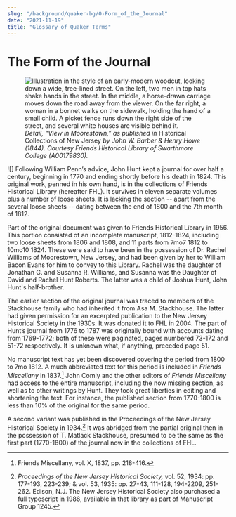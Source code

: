 ```yaml
---
slug: "/background/quaker-bg/0-Form_of_the_Journal"
date: "2021-11-19"
title: "Glossary of Quaker Terms"
---
```


# The Form of the Journal

 <p><figure>
  <img src="../../images/image6.jpg" alt="Illustration in the style of an early-modern woodcut, looking down a wide, tree-lined street. On the left, two men in top hats shake hands in the street. In the middle, a horse-drawn carriage moves down the road away from the viewer. On the far right, a woman in a bonnet walks on the sidewalk, holding the hand of a small child. A picket fence runs down the right side of the street, and several white houses are visible behind it." title="Detail, “View in Moorestown,” as published in Historical Collections of New Jersey by John W.  Barber & Henry Howe (1844)."/>
 <figcaption><i>Detail, “View in Moorestown,” as published in </i>Historical Collections of New Jersey<i> by John W.  Barber & Henry Howe (1844).  Courtesy Friends Historical Library of Swarthmore College (A00179830).</i></figcaption>
</figure></p>

![]
Following William Penn’s advice, John Hunt kept a journal for over half a century, beginning in 1770 and ending shortly before his death in 1824. This original work, penned in his own hand, is in the collections of Friends Historical Library (hereafter FHL). It survives in eleven separate volumes plus a number of loose sheets. It is lacking the section -- apart from the several loose sheets -- dating between the end of 1800 and the 7th month of 1812. 

Part of the original document was given to Friends Historical Library in 1956. This portion consisted of an incomplete manuscript, 1812-1824, including two loose sheets from 1806 and 1808, and 11 parts from 7mo7 1812 to 10mo10 1824. These were said to have been in the possession of Dr. Rachel Williams of Moorestown, New Jersey, and had been given by her to William Bacon Evans for him to convey to this Library. Rachel was the daughter of Jonathan G. and Susanna R. Williams, and Susanna was the Daughter of David and Rachel Hunt Roberts. The latter was a child of Joshua Hunt, John Hunt's half-brother.

The earlier section of the original journal was traced to members of the Stackhouse family who had inherited it from Asa M. Stackhouse. The latter had given permission for an excerpted publication to the New Jersey Historical Society in the 1930s. It was donated it to FHL in 2004. The part of Hunt’s journal from 1776 to 1787 was originally bound with accounts dating from 1769-1772; both of these were paginated, pages numbered 73-172 and 51-72 respectively. It is unknown what, if anything, preceded page 51.

No manuscript text has yet been discovered covering the period from 1800 to 7mo 1812. A much abbreviated text for this period is included in _Friends Miscellany_ in 1837.[^4] John Comly and the other editors of _Friends Miscellany_ had access to the entire manuscript, including the now missing section, as well as to other writings by Hunt. They took great liberties in editing and shortening the text. For instance, the published section from 1770-1800 is less than 10% of the original for the same period. 

[^4]: Friends Miscellany, vol. X, 1837, pp. 218-416.

A second variant was published in the Proceedings of the New Jersey Historical Society in 1934.[^5] It was abridged from the partial original then in the possession of T. Matlack Stackhouse, presumed to be the same as the first part (1770-1800) of the journal now in the collections of FHL.

[^5]: _Proceedings of the New Jersey Historical Society,_ vol. 52, 1934: pp. 177-193, 223-239; & vol.  53, 1935: pp. 27-43, 111-128, 194-2209, 251-262.  Edison, N.J.  The New Jersey Historical Society also purchased a full typescript in 1986, available in that library as part of Manuscript Group 1245.
